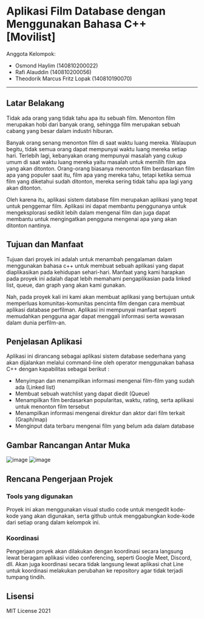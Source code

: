 # Aplikasi Film Database dengan Menggunakan Bahasa C++ [Movilist]

Anggota Kelompok:
* Osmond Haylim (140810200022)
* Rafi Alauddin (140810200056)
* Theodorik Marcus Fritz Lopak (140810190070)
---
## Latar Belakang

Tidak ada orang yang tidak tahu apa itu sebuah film. Menonton film merupakan hobi dari banyak orang, sehingga film merupakan sebuah cabang yang besar dalam industri hiburan.

Banyak orang senang menonton film di saat waktu luang mereka. Walaupun begitu, tidak semua orang dapat mempunyai waktu luang mereka setiap hari. Terlebih lagi, kebanyakan orang mempunyai masalah yang cukup umum di saat waktu luang mereka yaitu masalah untuk memilih film apa yang akan ditonton. Orang-orang biasanya menonton film berdasarkan film apa yang populer saat itu, film apa yang mereka tahu, tetapi ketika semua film yang diketahui sudah ditonton, mereka sering tidak tahu apa lagi yang akan ditonton.

Oleh karena itu, aplikasi sistem database film merupakan aplikasi yang tepat untuk penggemar film. Aplikasi ini dapat membantu penggunanya untuk mengeksplorasi sedikit lebih dalam mengenai film dan juga dapat membantu untuk mengingatkan pengguna mengenai apa yang akan ditonton nantinya.

## Tujuan dan Manfaat

Tujuan dari proyek ini adalah untuk menambah pengalaman dalam menggunakan bahasa c++ untuk membuat sebuah aplikasi yang dapat diaplikasikan pada kehidupan sehari-hari. Manfaat yang kami harapkan pada proyek ini adalah dapat lebih memahami pengaplikasian pada linked list, queue, dan graph yang akan kami gunakan.

Nah, pada proyek kali ini kami akan membuat aplikasi yang bertujuan untuk memperluas komunitas-komunitas pencinta film dengan cara membuat aplikasi database perfilman. Aplikasi ini mempunyai manfaat seperti memudahkan pengguna agar dapat menggali informasi serta wawasan dalam dunia perfilm-an.

## Penjelasan Aplikasi

Aplikasi ini dirancang sebagai aplikasi sistem database sederhana yang akan dijalankan melalui command-line oleh operator menggunakan bahasa C++ dengan kapabilitas sebagai berikut :
* Menyimpan dan menampilkan informasi mengenai film-film yang sudah ada (Linked list)
* Membuat sebuah watchlist yang dapat diedit (Queue)
* Menampilkan film berdasarkan popularitas, waktu, rating, serta aplikasi untuk menonton film tersebut 
* Menampilkan informasi mengenai direktur dan aktor dari film terkait (Graph/map)
* Menginput data terbaru mengenai film yang belum ada dalam database


## Gambar Rancangan Antar Muka
![image](https://user-images.githubusercontent.com/79406052/116956924-afea5380-acc0-11eb-996f-00904d046f40.png)
![image](https://user-images.githubusercontent.com/79406052/116957238-939ae680-acc1-11eb-8051-cbe848068a44.png)


## Rencana Pengerjaan Projek


### Tools yang digunakan

Proyek ini akan menggunakan visual studio code untuk mengedit kode-kode yang akan digunakan, serta github untuk menggabungkan kode-kode dari setiap orang dalam kelompok ini.

### Koordinasi

Pengerjaan proyek akan dilakukan dengan koordinasi secara langsung lewat beragam aplikasi video conferencing, seperti Google Meet, Discord, dll. Akan juga koordinasi secara tidak langsung lewat aplikasi chat Line untuk koordinasi melakukan perubahan ke repository agar tidak terjadi tumpang tindih.

<!--
Dalam kondisi pandemi seperti ini, tidak memungkinkan untuk bertemu bertatap muka. Maka dari itu
jelaskan bagaimana kalian bekerja sama, berkoordinasi, pembagian kerja.Tools apa yang kalian gunakan
untuk bekerja bersama sama cth github, google docs, google meet
!-->


## Lisensi

MIT License 2021
